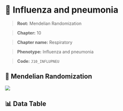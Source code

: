 # 🧪 Influenza and pneumonia

> **Root:** Mendelian Randomization

> **Chapter:** 10  

> **Chapter name:** Respiratory

> **Phenotype:** Influenza and pneumonia  

> **Code:** `J10_INFLUPNEU`

## 🧬 Mendelian Randomization  

<img src="/MR/Figures/Forward/J10_INFLUPNEU.png"/>

## 📊 Data Table

<CsvTableMRF src="/public/MR/Data/Forward/J10_INFLUPNEU.csv"/>
